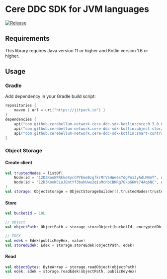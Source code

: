 # Cere DDC SDK for JVM languages

[![Release](https://jitpack.io/v/cerebellum-network/cere-ddc-sdk-kotlin.svg)](https://jitpack.io/#cerebellum-network/cere-ddc-sdk-kotlin)

## Requirements

This library requires Java version 11 or higher and Kotlin version 1.6 or higher.

## Usage

### Gradle

Add dependency in your Gradle build script:

```kotlin
repositories {
    maven { url = uri("https://jitpack.io") }
}
dependencies {
    api("com.github.cerebellum-network.cere-ddc-sdk-kotlin:core:0.3.0.Final")
    api("com.github.cerebellum-network.cere-ddc-sdk-kotlin:object-storage:0.3.0.Final")
    api("com.github.cerebellum-network.cere-ddc-sdk-kotlin:smart-contract:0.3.0.Final")
}
```

### Object Storage

#### Create client

```kotlin
val trustedNodes = listOf(
    Node(id = "12D3KooWFRkkd4ycCPYEmeBzgfkrMrVSHWe6sYdgPo1JyAdLM4mT", address = "https://127.0.0.1:8080"),
    Node(id = "12D3KooWJLuJEmtYf3bakUwe2q1uMcnbCBKRg7GkpG6Ws74Aq6NC", address = "https://127.0.0.2:8080")
)
val storage: ObjectStorage = ObjectStorageBuilder().trustedNodes(trustedNodes).privateKey(privateKeyHex).build()
```

#### Store

```kotlin
val bucketId = 10L

// Object
val objectPath: ObjectPath = storage.storeObject(bucketId, encryptedObjectBytes)

// EDEK
val edek = Edek(publicKeyHex, value)
val storedEdek: Edek = storage.storeEdek(objectPath, edek)
```

#### Read

```kotlin
val objectBytes: ByteArray = storage.readObject(objectPath)
val edek: Edek = storage.readEdek(objectPath, publicKeyHex)
```